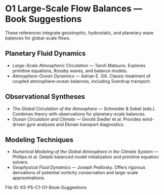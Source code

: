 # O1 Large-Scale Flow Balances — Book Suggestions

These references integrate geostrophic, hydrostatic, and planetary wave balances for global-scale flows.

## Planetary Fluid Dynamics
- *Large-Scale Atmospheric Circulation* — Taroh Matsuno. Explores primitive equations, Rossby waves, and balance models.
- *Atmosphere-Ocean Dynamics* — Adrian E. Gill. Classic treatment of coupled atmosphere–ocean balances, including Sverdrup transport.

## Observational Syntheses
- *The Global Circulation of the Atmosphere* — Schneider & Sobel (eds.). Combines theory with observations for planetary-scale balances.
- *Ocean Circulation and Climate* — Gerold Siedler et al. Provides wind-driven gyre analyses and Ekman transport diagnostics.

## Modeling Techniques
- *Numerical Modeling of the Global Atmosphere in the Climate System* — Phillips et al. Details balanced model initialization and primitive equation solvers.
- *Geophysical Fluid Dynamics* — Joseph Pedlosky. Offers rigorous derivations of potential vorticity conservation and large-scale approximations.

File ID: K5-P5-C1-O1-Book-Suggestions
